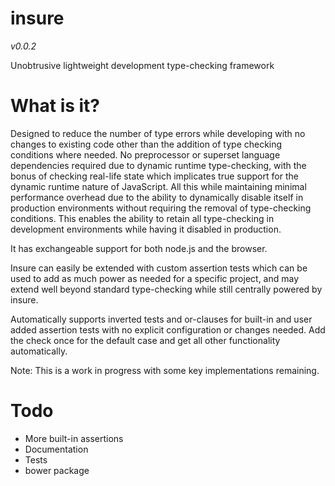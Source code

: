 insure
=====
*v0.0.2*

Unobtrusive lightweight development type-checking framework

What is it?
=

Designed to reduce the number of type errors while developing with no changes to existing code other than 
the addition of type checking conditions where needed. No preprocessor or superset language dependencies 
required due to dynamic runtime type-checking, with the bonus of checking real-life state which implicates 
true support for the dynamic runtime nature of JavaScript. All this while maintaining minimal performance 
overhead due to the ability to dynamically disable itself in production environments without requiring the
removal of type-checking conditions. This enables the ability to retain all type-checking in development 
environments while having it disabled in production.

It has exchangeable support for both node.js and the browser.

Insure can easily be extended with custom assertion tests which can be used to add as much power as
needed for a specific project, and may extend well beyond standard type-checking while still centrally
powered by insure.

Automatically supports inverted tests and or-clauses for built-in and user added assertion tests with no
explicit configuration or changes needed. Add the check once for the default case and get all other 
functionality automatically.

Note: This is a work in progress with some key implementations remaining.

Todo
=

* More built-in assertions
* Documentation
* Tests
* bower package